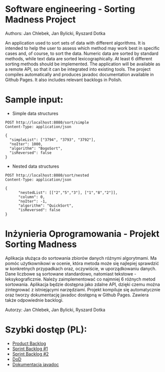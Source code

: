 # Software engineering - Sorting Madness Project

Authors: Jan Chlebek, Jan Bylicki, Ryszard Dotka

An application used to sort sets of data with different algorithms. It is intended to help the user to assess which method may work best in specific cases and, of course, to sort the data. Numeric data are sorted by standard methods, while text data are sorted lexicographically. At least 6 different sorting methods should be implemented. The application will be available as a remote API, so that it can be integrated into existing tools. The project compiles automatically and produces javadoc documentation available in Github Pages. It also includes relevant backlogs in Polish.

# Sample input:

* Simple data structures
```
POST http://localhost:8080/sort/simple
Content-Type: application/json

{
  "simpleList": ["3794", "3793", "3792"],
  "noIter": 1000,
  "algorithm": "BogoSort",
  "isReversed": false
}
```

* Nested data structures

```
POST http://localhost:8080/sort/nested
Content-Type: application/json

{
      "nestedList": [["2","5","3"], ["1","8","2"]],
      "column": 0,
      "noIter": -1,
      "algorithm": "QuickSort",
      "isReversed": false
}
```
# Inżynieria Oprogramowania - Projekt Sorting Madness
Aplikacja służąca do sortowania zbiorów danych różnymi algorytmami. Ma pomóc użytkownikowi w ocenie, która metoda może się najlepiej sprawdzić w konkretnych przypadkach oraz, oczywiście, w uporządkowaniu danych. Dane liczbowe są sortowane standardowo, natomiast tekstowe - leksykograficznie. Należy zaimplementować co najmniej 6 różnych metod sortowania. Aplikacja będzie dostępna jako zdalne API, dzięki czemu można zintegrować z istniejącymi narzędziami. Projekt kompiluje się automatycznie oraz tworzy dokumentację javadoc dostępną w Github Pages. Zawiera także odpowiednie backlogi.

Autorzy: Jan Chlebek, Jan Bylicki, Ryszard Dotka

# Szybki dostęp (PL):
* [Product Backlog](https://github.com/Koralovy/PUT-INF5-IO-Project/wiki/Product-Backlog)
* [Sprint Backlog #1](https://github.com/Koralovy/PUT-INF5-IO-Project/wiki/Sprint-Backlog-%231)
* [Sprint Backlog #2](https://github.com/Koralovy/PUT-INF5-IO-Project/wiki/Sprint-Backlog-%232)
* [DoD](https://docs.google.com/spreadsheets/d/e/2PACX-1vTn6j3M8pmGEzrsQk8mXse7lVHUdhYWkfxbkQiYI23rBtwM4N3bWw0qtupW-gesfCkcYasnZ-eEXl-F/pubhtml#)
* [Dokumentacja javadoc](https://koralovy.github.io/PUT-INF5-IO-Project/)
